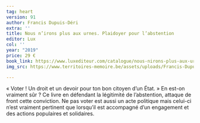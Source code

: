```yaml
---
tag: heart
version: 91
author: Francis Dupuis-Déri
extra: ''
title: Nous n’irons plus aux urnes. Plaidoyer pour l’abstention
editor: Lux
col: ''
year: "2019"
price: 29 €
book_link: https://www.luxediteur.com/catalogue/nous-nirons-plus-aux-urnes/
img_src: https://www.territoires-memoire.be/assets/uploads/Francis-Dupuis-Déri-Nous-n’irons-plus-aux-urnes.jpg

---
```

« Voter ! Un droit et un devoir pour ton bon citoyen d’un État. » En est-on vraiment sûr ? Ce livre en défendant la légitimité de l’abstention, attaque de front cette conviction. Ne pas voter est aussi un acte politique mais celui-ci n’est vraiment pertinent que lorsqu’il est accompagné d’un engagement et des actions populaires et solidaires.